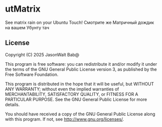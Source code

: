 # utMatrix

See matrix rain on your Ubuntu Touch!
Смотрите же Матричный дождик на вашем Убунту тач

## License

Copyright (C) 2025  JasonWalt Bab@

This program is free software: you can redistribute it and/or modify it under
the terms of the GNU General Public License version 3, as published by the
Free Software Foundation.

This program is distributed in the hope that it will be useful, but WITHOUT ANY
WARRANTY; without even the implied warranties of MERCHANTABILITY, SATISFACTORY
QUALITY, or FITNESS FOR A PARTICULAR PURPOSE.  See the GNU General Public License
for more details.

You should have received a copy of the GNU General Public License along with
this program. If not, see <http://www.gnu.org/licenses/>.
